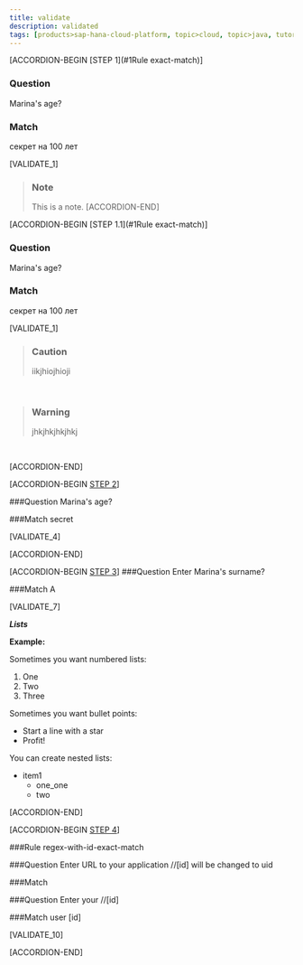 ```yaml
---
title: validate
description: validated
tags: [products>sap-hana-cloud-platform, topic>cloud, topic>java, tutorial>intermediate]
---
```


[ACCORDION-BEGIN [STEP 1](#1Rule exact-match)]

### Question
Marina's age?
### Match
секрет на 100 лет 

[VALIDATE_1]

>### Note
>This is a note. 
[ACCORDION-END]

[ACCORDION-BEGIN [STEP 1.1](#1Rule exact-match)]

### Question
Marina's age?
### Match
секрет на 100 лет 

[VALIDATE_1]

>### Caution
>iikjhiojhioji

&nbsp;

>### Warning
>jhkjhkjhkjhkj

&nbsp;

[ACCORDION-END] 

[ACCORDION-BEGIN [STEP 2](#1###Ruleregex-substring)]

###Question
Marina's age?

###Match
secret

[VALIDATE_4]

[ACCORDION-END] 

[ACCORDION-BEGIN [STEP 3](#1###regex-begins-with)]
###Question
Enter Marina's surname?

###Match
A

[VALIDATE_7]

***Lists***

  **Example:** 
  
Sometimes you want numbered lists:

1. One
2. Two 
3. Three

Sometimes you want bullet points:

* Start a line with a star
* Profit!

You can create nested lists: 

* item1
    * one_one
    * two

[ACCORDION-END] 

[ACCORDION-BEGIN [STEP 4](#1###regex-with-id-exact-match)]

###Rule
regex-with-id-exact-match

###Question
Enter URL to your application //[id] will be changed to uid

###Match

###Question
Enter your  //[id] 

###Match
user [id]

[VALIDATE_10]

[ACCORDION-END] 





